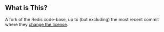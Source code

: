 What is This?
--------------

A fork of the Redis code-base, up to (but excluding) the most recent commit where they [change the license](https://news.ycombinator.com/item?id=39772562).
